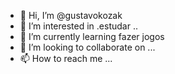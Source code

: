 - 👋 Hi, I’m @gustavokozak
- 👀 I’m interested in .estudar ..
- 🌱 I’m currently learning fazer jogos 
- 💞️ I’m looking to collaborate on ...
- 📫 How to reach me ...

<!---
gustavokozak/gustavokozak is a ✨ special ✨ repository because its `README.md` (this file) appears on your GitHub profile.
You can click the Preview link to take a look at your changes.
--->
